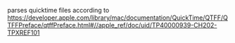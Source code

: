 parses quicktime files according to 
https://developer.apple.com/library/mac/documentation/QuickTime/QTFF/QTFFPreface/qtffPreface.html#//apple_ref/doc/uid/TP40000939-CH202-TPXREF101
